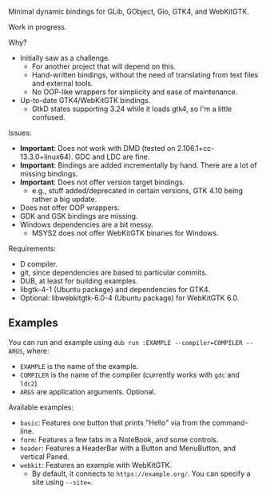 Minimal dynamic bindings for GLib, GObject, Gio, GTK4, and WebKitGTK.

Work in progress.

Why?
- Initially saw as a challenge.
  - For another project that will depend on this.
  - Hand-written bindings, without the need of translating from text files and external tools.
  - No OOP-like wrappers for simplicity and ease of maintenance.
- Up-to-date GTK4/WebKitGTK bindings.
  - GtkD states supporting 3.24 while it loads gtk4, so I'm a little confused.

Issues:
- **Important**: Does not work with DMD (tested on 2.106.1+cc-13.3.0+linux64). GDC and LDC are fine.
- **Important**: Bindings are added incrementally by hand. There are a lot of missing bindings.
- **Important**: Does not offer version target bindings.
  - e.g., stuff added/deprecated in certain versions, GTK 4.10 being rather a big update.
- Does not offer OOP wrappers.
- GDK and GSK bindings are missing.
- Windows dependencies are a bit messy.
  - MSYS2 does not offer WebKitGTK binaries for Windows.

Requirements:
- D compiler.
- git, since dependencies are based to particular commits.
- DUB, at least for building examples.
- libgtk-4-1 (Ubuntu package) and dependencies for GTK4.
- Optional: libwebkitgtk-6.0-4 (Ubuntu package) for WebKitGTK 6.0.

## Examples

You can run and example using `dub run :EXAMPLE --compiler=COMPILER -- ARGS`, where:
- `EXAMPLE` is the name of the example.
- `COMPILER` is the name of the compiler (currently works with `gdc` and `ldc2`).
- `ARGS` are application arguments. Optional.

Available examples:
- `basic`: Features one button that prints "Hello" via from the command-line.
- `form`: Features a few tabs in a NoteBook, and some controls.
- `header`: Features a HeaderBar with a Button and MenuButton, and vertical Paned.
- `webkit`: Features an example with WebKitGTK.
  - By default, it connects to `https://example.org/`. You can specify a site using `--site=`.